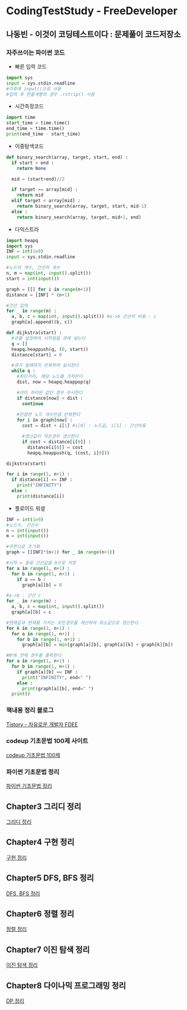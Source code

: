 # CodingTestStudy - FreeDeveloper
## 나동빈 - 이것이 코딩테스트이다 : 문제풀이 코드저장소

### 자주쓰이는 파이썬 코드
* 빠른 입력 코드
```python
import sys
input = sys.stdin.readline
#이후에 input()으로 사용
#입력 후 한줄개행의 경우 .rstrip() 사용
```
* 시간측정코드
```python
import time
start_time = time.time()
end_time = time.time()
print(end_time - start_time)
```
* 이중탐색코드
```python
def binary_search(array, target, start, end) :
  if start > end :
    return None

  mid = (start+end)//2

  if target == array[mid] :
    return mid
  elif target < array[mid] :
    return binary_search(array, target, start, mid-1)
  else :
    return binary_search(array, target, mid+1, end)
```
* 다익스트라
```python
import heapq
import sys
INF = int(1e9)
input = sys.stdin.readline

#노드의 개수, 간선의 개수
n, m = map(int, input().split())
start = int(input())

graph = [[] for i in range(n+1)]
distance = [INF] * (n+1)

#간선 입력
for _ in range(m) :
  a, b, c = map(int, input().split()) #a->b 간선의 비용 : c
  graph[a].append((b, c))

def dijkstra(start) :
  #큐를 설정하여 시작점을 큐에 넣는다
  q = []
  heapq.heappush(q, (0, start))
  distance[start] = 0

  #큐가 빌때까지 반복하여 실시한다
  while q :
    #최단거리, 해당 노드를 가져온다
    dist, now = heapq.heappop(q)

    #이미 처리된 값인 경우 무시한다
    if distance[now] < dist :
      continue
    
    #인접한 노드 개수만큼 반복한다
    for i in graph[now] :
      cost = dist + i[1] #i[0] : 노드값, i[1] : 간선비용

      #갱신값이 작은경우 갱신한다
      if cost < distance[i[0]] :
        distance[i[0]] = cost
        heapq.heappush(q, (cost, i[0]))

dijkstra(start)

for i in range(1, n+1) :
  if distance[i] == INF :
    print("INFINITY")
  else :
    print(distance[i])
```
* 플로이드 워셜
```python
INF = int(1e9)
#노드수, 간선수
n = int(input())
m = int(input())

#무한으로 초기화
graph = [[INF]*(n+1) for _ in range(n+1)]

#시작 = 종료 간선값을 0으로 저장
for a in range(1, n+1) :
  for b in range(1, n+1) :
    if a == b :
      graph[a][b] = 0

#a->b : 간선 c
for _ in range(m) :
  a, b, c = map(int, input().split())
  graph[a][b] = c

#현재값과 현재를 거치는 모든경우를 계산하여 최소값으로 갱신한다
for k in range(1, n+1) :
  for a in range(1, n+1) :
    for b in range(1, n+1) :
      graph[a][b] = min(graph[a][b], graph[a][k] + graph[k][b])

#N*N 전체 경우를 출력한다
for a in range(1, n+1) :
  for b in range(1, n+1) :
    if graph[a][b] == INF :
      print("INFINITY", end=" ")
    else :
      print(graph[a][b], end=" ")
  print()
```


### 책내용 정리 블로그
[Tistory - 자유로운 개발자 FDEE](https://fdee.tistory.com/category/나동빈%20코딩테스트%20정리)
    
### codeup 기초문법 100제 사이트
[codeup 기초문법 100제](https://codeup.kr/problemsetsol.php?psid=23)

### 파이썬 기초문법 정리
[파이썬 기초문법 정리](https://fdee.tistory.com/entry/Phython-파이썬-기초문법-정리-codeup-기초-100제)

## Chapter3 그리디 정리
[그리디 정리](https://fdee.tistory.com/entry/Chapter3-그리디-정리)

## Chapter4 구현 정리
[구현 정리](https://fdee.tistory.com/entry/이것이-코딩-테스트다-Chapter4-구현-정리)

## Chapter5 DFS, BFS 정리
[DFS, BFS 정리](https://fdee.tistory.com/entry/이것이-코딩-테스트다-Chapter5-DFS-BFS-정리)

## Chapter6 정렬 정리
[정렬 정리](https://fdee.tistory.com/entry/이것이-코딩-테스트다-Chapter6-정렬-정리)

## Chapter7 이진 탐색 정리
[이진 탐색 정리](https://fdee.tistory.com/entry/이것이-코딩-테스트다-Chapter7-이진-탐색)

## Chapter8 다이나믹 프로그래밍 정리
[DP 정리](https://fdee.tistory.com/entry/이것이-코딩-테스트다-Chapter8-다이나믹-프로그래밍-정리)
